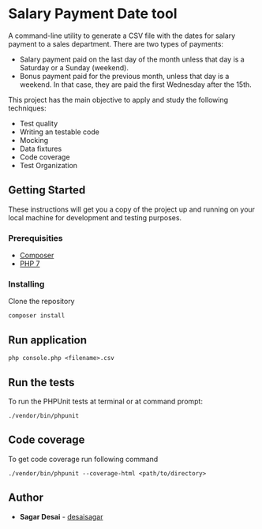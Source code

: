 # Salary Payment Date tool

A command-line utility to generate a CSV file with the dates for salary payment to a sales department. There are two types of payments:

- Salary payment paid on the last day of the month unless that day is a Saturday or a Sunday (weekend).
- Bonus payment paid for the previous month, unless that day is a weekend. In that case, they are paid the first Wednesday after the 15th.

This project has the main objective to apply and study the following techniques:

- Test quality
- Writing an testable code
- Mocking
- Data fixtures
- Code coverage
- Test Organization

## Getting Started

These instructions will get you a copy of the project up and running on your local machine for development and testing purposes.

### Prerequisities

- [Composer](https://getcomposer.org/)
- [PHP 7](http://www.php.net/)

### Installing

Clone the repository

```
composer install
```

## Run application

```
php console.php <filename>.csv
```

## Run the tests

To run the PHPUnit tests at terminal or at command prompt:
```
./vendor/bin/phpunit
```

## Code coverage

To get code coverage run following command

```
./vendor/bin/phpunit --coverage-html <path/to/directory>
```

## Author

* **Sagar Desai** - [desaisagar](https://github.com/desaisagar)
